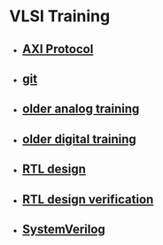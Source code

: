 # VLSI Training
  - ## [AXI Protocol](AXI_Protocol.md)
  - ## [git](git.md)
  - ## [older analog training](older_analog_training.md)
  - ## [older digital training](older_digital_training.md)
  - ## [RTL design](RTL_design.md)
  - ## [RTL design verification](RTL_design_verification.md)
  - ## [SystemVerilog](SystemVerilog.md)

